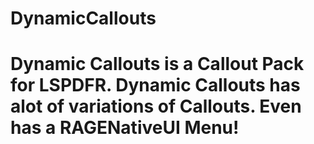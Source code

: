 # DynamicCallouts

# Dynamic Callouts is a Callout Pack for LSPDFR. Dynamic Callouts has alot of variations of Callouts. Even has a RAGENativeUI Menu!
